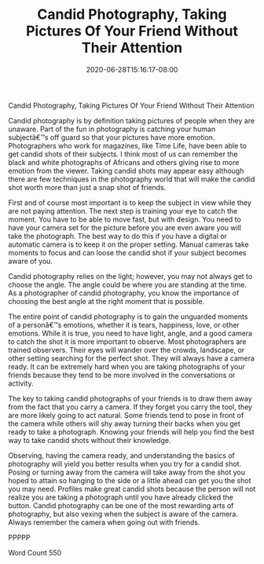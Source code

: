 ﻿---
title: "Candid Photography, Taking Pictures Of Your Friend Without Their Attention"
date: 2020-06-28T15:16:17-08:00
description: "TXT Tips for Web Success"
featured_image: "/images/TXT.jpg"
tags: ["Photography"]
---

Candid Photography, Taking Pictures Of Your Friend Without Their Attention

Candid photography is by definition taking pictures of people when they are unaware.  Part of the fun in photography is catching your human subjectâ€™s off guard so that your pictures have more emotion.  Photographers who work for magazines, like Time Life, have been able to get candid shots of their subjects.  I think most of us can remember the black and white photographs of Africans and others giving rise to more emotion from the viewer.  Taking candid shots may appear easy although there are few techniques in the photography world that will make the candid shot worth more than just a snap shot of friends.

First and of course most important is to keep the subject in view while they are not paying attention.  The next step is training your eye to catch the moment.  You have to be able to move fast, but with design.  You need to have your camera set for the picture before you are even aware you will take the photograph.  The best way to do this if you have a digital or automatic camera is to keep it on the proper setting.  Manual cameras take moments to focus and can loose the candid shot if your subject becomes aware of you.

Candid photography relies on the light; however, you may not always get to choose the angle.  The angle could be where you are standing at the time.  As a photographer of candid photography, you know the importance of choosing the best angle at the right moment that is possible.

The entire point of candid photography is to gain the unguarded moments of a personâ€™s emotions, whether it is tears, happiness, love, or other emotions.  While it is true, you need to have light, angle, and a good camera to catch the shot it is more important to observe.  Most photographers are trained observers.  Their eyes will wander over the crowds, landscape, or other setting searching for the perfect shot.  They will always have a camera ready.  It can be extremely hard when you are taking photographs of your friends because they tend to be more involved in the conversations or activity.

The key to taking candid photographs of your friends is to draw them away from the fact that you carry a camera.  If they forget you carry the tool, they are more likely going to act natural.  Some friends tend to pose in front of the camera while others will shy away turning their backs when you get ready to take a photograph.  Knowing your friends will help you find the best way to take candid shots without their knowledge.  

Observing, having the camera ready, and understanding the basics of photography will yield you better results when you try for a candid shot.  Posing or turning away from the camera will take away from the shot you hoped to attain so hanging to the side or a little ahead can get you the shot you may need.  Profiles make great candid shots because the person will not realize you are taking a photograph until you have already clicked the button.  Candid photography can be one of the most rewarding arts of photography, but also vexing when the subject is aware of the camera. Always remember the camera when going out with friends. 

PPPPP

Word Count 550

